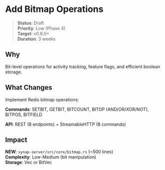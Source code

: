 # Add Bitmap Operations

> **Status**: Draft  
> **Priority**: Low (Phase 4)  
> **Target**: v0.8.0+  
> **Duration**: 3 weeks

## Why

Bit-level operations for activity tracking, feature flags, and efficient boolean storage.

## What Changes

Implement Redis bitmap operations:

**Commands**: SETBIT, GETBIT, BITCOUNT, BITOP (AND/OR/XOR/NOT), BITPOS, BITFIELD

**API**: REST (8 endpoints) + StreamableHTTP (8 commands)

## Impact

**NEW**: `synap-server/src/core/bitmap.rs` (~500 lines)  
**Complexity**: Low-Medium (bit manipulation)  
**Storage**: Vec<u8> or BitVec

